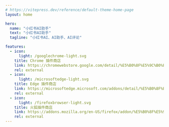```yaml
---
# https://vitepress.dev/reference/default-theme-home-page
layout: home

hero:
  name: "小红书AI助手"
  text: "小红书AI助手"
  tagline: "小红书AI、AI助手、AI评论"

features:
  - icon:
      light: /googlechrome-light.svg
    title: Chrome 插件商店
    link: https://chromewebstore.google.com/detail/%E5%B0%8F%E5%9C%B0%E7%93%9C-%E2%80%94%E2%80%94-%E5%B0%8F%E7%BA%A2%E4%B9%A6%E5%9B%BE%E7%89%87%E8%A7%86%E9%A2%91%E4%B8%8B%E8%BD%BD%E5%8A%A9%E6%89%8B/phlkdccenedhbieigmejomebppjajnbk?hl=zh-CN
    rel: external
  - icon:
      light: /microsoftedge-light.svg
    title: Edge 插件商店
    link: https://microsoftedge.microsoft.com/addons/detail/%E5%B0%8F%E5%9C%B0%E7%93%9C/kjeedhlknhdigkllmbadfobhfdihaghl
    rel: external
  - icon:
      light: /firefoxbrowser-light.svg
    title: 火狐插件商店
    link: https://addons.mozilla.org/en-US/firefox/addon/%E5%B0%8F%E5%9C%B0%E7%93%9C-%E5%B0%8F%E7%BA%A2%E4%B9%A6%E5%9B%BE%E7%89%87%E8%A7%86%E9%A2%91%E4%B8%8B%E8%BD%BD%E5%8A%A9%E6%89%8B/
    rel: external
---
```


<panda-hr/>
<contact-us/>
